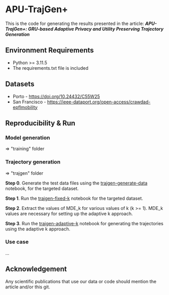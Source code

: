 # APU-TrajGen+

This is the code for generating the results presented in the article: ***APU-TrajGen+: GRU-based Adaptive Privacy and
Utility Preserving Trajectory Generation***

## Environment Requirements

- Python >= 3.11.5
- The requirements.txt file is included

## Datasets

- Porto - https://doi.org/10.24432/C55W25
- San Francisco - https://ieee-dataport.org/open-access/crawdad-epflmobility

## Reproducibility & Run

### Model generation

=> "training" folder

### Trajectory generation

=> "trajgen" folder

**Step 0**. Generate the test data files using the [trajgen-generate-data](trajgen/trajgen-generate-data.ipynb) notebook, for the targeted dataset.

**Step 1**. Run the [trajgen-fixed-k](trajgen/trajgen-fixed-k.ipynb) notebook for the targeted dataset.

**Step 2**. Extract the values of MDE_k for various values of k (k >= 1). MDE_k values are necessary for setting up the adaptive k approach.

**Step 3**. Run the [trajgen-adaptive-k](trajgen/trajgen-adaptive-k.ipynb) notebook  for generating the trajectories using the adaptive k approach.

### Use case

...

## Acknowledgement

Any scientific publications that use our data or code should mention the article and/or this git.
